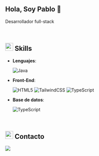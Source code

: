 ## Hola, Soy Pablo 👋

Desarrollador full-stack 


<br>

## <img src="https://media2.giphy.com/media/QssGEmpkyEOhBCb7e1/giphy.gif?cid=ecf05e47a0n3gi1bfqntqmob8g9aid1oyj2wr3ds3mg700bl&rid=giphy.gif" width ="25"><b> Skills</b>



- **Lenguajes**:

    ![Java](https://img.shields.io/badge/Java-ED8B00?style=for-the-badge&logo=openjdk&logoColor=white)


- **Front-End**:


   ![HTML5](https://img.shields.io/badge/HTML5-E34F26?style=flat-square&logo=HTML5&logoColor=white)
   ![TailwindCSS](https://img.shields.io/badge/tailwindcss-0F172A?&logo=tailwindcss)
   ![TypeScript](https://shields.io/badge/TypeScript-3178C6?logo=TypeScript&logoColor=FFF&style=flat-square)

- **Base de datos**:  

  ![TypeScript](https://shields.io/badge/MySQL-lightgrey?logo=mysql&style=plastic&logoColor=white&labelColor=blue)

<br>


## <img src="https://media2.giphy.com/media/QssGEmpkyEOhBCb7e1/giphy.gif?cid=ecf05e47a0n3gi1bfqntqmob8g9aid1oyj2wr3ds3mg700bl&rid=giphy.gif" width ="25"><b> Contacto</b>

  <a href="mailto:pablo0180a@gmail.com" target="_blank">
    <img src="https://img.shields.io/badge/gmail:  pablo0180a-%23EA4335.svg?style=for-the-badge&logo=gmail&logoColor=white"     t=mail style="margin-bottom: 5px;" />
    </a>

